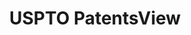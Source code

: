 ---
layout: default
bigquery: https://console.cloud.google.com/bigquery?p=patents-public-data&d=patentsview&page=dataset
citation: Attribution should be given to PatentsView for use, distribution, or derivative
  works.
code: https://github.com/CSSIP-AIR/PatentsView-Code-Snippets/
contributors: USPTO
cost: None
description: 'PatentsView includes US patent data including raw data (summaries, applications,
  pregrant applications), disambugations of inventors and assignees, and inventor
  gender estimates.  Also foreign priority data, # of figures and sheets, and government
  interest statements.'
documentation: https://patentsview.org/query/builder-faqs
last_edit: 04/07/2022, 02:48:56
location: https://patentsview.org/
maintained_by: USPTO
record_creation_timestamp: 12/2/2020 17:20:46
schema_fields:
- latin_name
- disamb_inventor_id_20200331
- classification_level
- disamb_inventor_id_20170307
- latitude
- patent_id
- applicant_type
- group_id
- num
- lawyer_id
- doc_type
- country
- rawinventor_id
- field_id
- id
- disamb_inventor_id_20200630
- subcategory_id
- role
- subclass_id
- reldocno
- doctype
- lapse_of_patent
- application_id
- num_sheets
- disamb_inventor_id_20171003
- text
- abstract
- deceased
- subgroup
- organization_id
- male
- male_flag
- disamb_assignee_id_20190312
- term_grant
- category
- location_id
- category_id
- disamb_assignee_id_20191008
- symbol_position
- disamb_inventor_id_20181127
- series_code
- rawassignee_id
- state_fips
- organization
- f102_date
- term_extension
- group
- rule_47
- length
- rel_id
- subgroup_id
- inventor_id
- disamb_assignee_id_20200929
- field_title
- classification_value
- ipc_version_indicator
- num_claims
- name
- attribution_status
- disamb_inventor_id_20190820
- gi_statement
- disamb_inventor_id_20200929
- disclaimer_date
- level_two
- disamb_assignee_id_20200331
- sector_title
- lname
- level_one
- classification_data_source
- disamb_inventor_id_20191008
- exemplary
- disamb_inventor_id_20201229
- relkind
- level_three
- filename
- disamb_inventor_id_20190312
- mainclass_id
- num_figures
- longitude
- sequence
- disamb_inventor_id_20171226
- state
- disamb_assignee_id_20191231
- country_transformed
- subclass
- variety
- kind
- city
- main_group
- disamb_assignee_id_20190820
- subsection_id
- fname
- ipc_class
- latlong
- name_last
- publication_number
- type
- disamb_assignee_id_20200630
- disamb_inventor_id_20170808
- county_fips
- county
- _102_date
- withdrawn
- term_disclaimer
- disamb_inventor_id_20191231
- name_first
- status
- rawlocation_id
- section_id
- classification_status
- section
- number
- dependent
- disamb_assignee_id_20181127
- designation
- date
- action_date
- citation_id
- disamb_inventor_id_20180528
- uuid
- title
- assignee_id
- f371_date
- _371_date
- contract_award_number
shortname: patentsview
tags:
- disambiguation
- United States
- gender
terms_of_use: Creative Commons Attribution 4.0 International License.
timeframe: 1963-1999
title: USPTO PatentsView
uuid: cf1780b1-e265-4e49-8d1d-83b9cfe0fd9a
---
